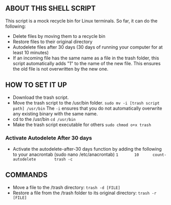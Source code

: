 ## ABOUT THIS SHELL SCRIPT
This script is a mock recycle bin for Linux terminals. So far, it can do the following:
* Delete files by moving them to a recycle bin
* Restore files to their original directory
* Autodelete files after 30 days (30 days of running your computer for at least 10 minutes)
* If an incoming file has the same name as a file in the trash folder, this script automatically adds "1"
to the name of the new file. This ensures the old file is not overwritten by the new one.

## HOW TO SET IT UP
* Download the trash script.
* Move the trash script to the /usr/bin folder.
```sudo mv -i [trash script path] /usr/bin```
The ```-i``` ensures that you do not automatically overwrite any existing binary with the same name.
* cd to the /usr/bin
```cd /usr/bin```
* Make the trash script executable for others
```sudo chmod o+x trash```

### Activate Autodelete After 30 days
* Activate the autodelete-after-30 days function by adding the following to your anacrontab (sudo nano /etc/anacrontab)
```1       10      count-autodelete        trash -c```

## COMMANDS
* Move a file to the /trash directory:
```trash -d [FILE]```
* Restore a file from the /trash folder to its original directory:
```trash -r [FILE]``` 

